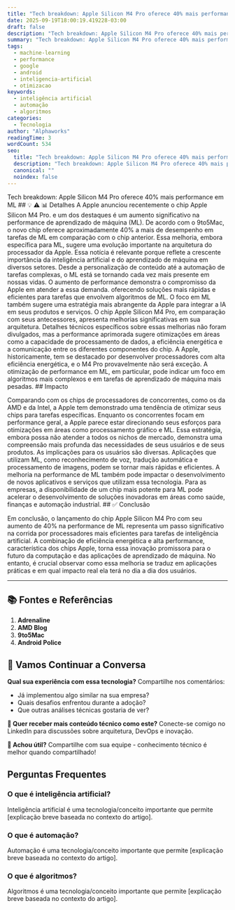 ```yaml
---
title: "Tech breakdown: Apple Silicon M4 Pro oferece 40% mais performance em ML"
date: 2025-09-19T18:00:19.419228-03:00
draft: false
description: "Tech breakdown: Apple Silicon M4 Pro oferece 40% mais performance em ML  💡 ⚠️ 📊 Detalhes A Apple anunciou recentemente o chip Apple Silicon M4 Pro. e um dos ..."
summary: "Tech breakdown: Apple Silicon M4 Pro oferece 40% mais performance em ML  💡 ⚠️ 📊 Detalhes A Apple anunciou recentemente o chip Apple Silicon M4 Pro. e um dos ..."
tags:
  - machine-learning
  - performance
  - google
  - android
  - inteligencia-artificial
  - otimizacao
keywords:
  - inteligência artificial
  - automação
  - algoritmos
categories:
  - Tecnologia
author: "Alphaworks"
readingTime: 3
wordCount: 534
seo:
  title: "Tech breakdown: Apple Silicon M4 Pro oferece 40% mais performance em ML"
  description: "Tech breakdown: Apple Silicon M4 Pro oferece 40% mais performance em ML  💡 ⚠️ 📊 Detalhes A Apple anunciou recentemente o chip Apple Silicon M4 Pro. e um dos ..."
  canonical: ""
  noindex: false
---
```


Tech breakdown: Apple Silicon M4 Pro oferece 40% mais performance em ML ## 💡 ⚠️ 📊 Detalhes A Apple anunciou recentemente o chip Apple Silicon M4 Pro. e um dos destaques é um aumento significativo na performance de aprendizado de máquina (ML). De acordo com o 9to5Mac, o novo chip oferece aproximadamente 40% a mais de desempenho em tarefas de ML em comparação com o chip anterior. Essa melhoria, embora específica para ML, sugere uma evolução importante na arquitetura do processador da Apple. Essa notícia é relevante porque reflete a crescente importância da inteligência artificial e do aprendizado de máquina em diversos setores. Desde a personalização de conteúdo até a automação de tarefas complexas, o ML está se tornando cada vez mais presente em nossas vidas. O aumento de performance demonstra o compromisso da Apple em atender a essa demanda. oferecendo soluções mais rápidas e eficientes para tarefas que envolvem algoritmos de ML. O foco em ML também sugere uma estratégia mais abrangente da Apple para integrar a IA em seus produtos e serviços. O chip Apple Silicon M4 Pro, em comparação com seus antecessores, apresenta melhorias significativas em sua arquitetura. Detalhes técnicos específicos sobre essas melhorias não foram divulgados, mas a performance aprimorada sugere otimizações em áreas como a capacidade de processamento de dados, a eficiência energética e a comunicação entre os diferentes componentes do chip. A Apple, historicamente, tem se destacado por desenvolver processadores com alta eficiência energética, e o M4 Pro provavelmente não será exceção. A otimização de performance em ML, em particular, pode indicar um foco em algoritmos mais complexos e em tarefas de aprendizado de máquina mais pesadas. ## Impacto

Comparando com os chips de processadores de concorrentes, como os da AMD e da Intel, a Apple tem demonstrado uma tendência de otimizar seus chips para tarefas específicas. Enquanto os concorrentes focam em performance geral, a Apple parece estar direcionando seus esforços para otimizações em áreas como processamento gráfico e ML. Essa estratégia, embora possa não atender a todos os nichos de mercado, demonstra uma compreensão mais profunda das necessidades de seus usuários e de seus produtos. As implicações para os usuários são diversas. Aplicações que utilizam ML, como reconhecimento de voz, tradução automática e processamento de imagens, podem se tornar mais rápidas e eficientes. A melhoria na performance de ML também pode impactar o desenvolvimento de novos aplicativos e serviços que utilizam essa tecnologia. Para as empresas, a disponibilidade de um chip mais potente para ML pode acelerar o desenvolvimento de soluções inovadoras em áreas como saúde, finanças e automação industrial. ## ✅ Conclusão

Em conclusão, o lançamento do chip Apple Silicon M4 Pro com seu aumento de 40% na performance de ML representa um passo significativo na corrida por processadores mais eficientes para tarefas de inteligência artificial. A combinação de eficiência energética e alta performance, característica dos chips Apple, torna essa inovação promissora para o futuro da computação e das aplicações de aprendizado de máquina. No entanto, é crucial observar como essa melhoria se traduz em aplicações práticas e em qual impacto real ela terá no dia a dia dos usuários.

---

## 📚 Fontes e Referências

1. **Adrenaline**
2. **AMD Blog**
3. **9to5Mac**
4. **Android Police**

## 💬 Vamos Continuar a Conversa

**Qual sua experiência com essa tecnologia?** Compartilhe nos comentários:
- Já implementou algo similar na sua empresa?
- Quais desafios enfrentou durante a adoção?
- Que outras análises técnicas gostaria de ver?

**📧 Quer receber mais conteúdo técnico como este?** 
Conecte-se comigo no LinkedIn para discussões sobre arquitetura, DevOps e inovação.

**🔄 Achou útil?** Compartilhe com sua equipe - conhecimento técnico é melhor quando compartilhado!


## Perguntas Frequentes

### O que é inteligência artificial?

Inteligência artificial é uma tecnologia/conceito importante que permite [explicação breve baseada no contexto do artigo].

### O que é automação?

Automação é uma tecnologia/conceito importante que permite [explicação breve baseada no contexto do artigo].

### O que é algoritmos?

Algoritmos é uma tecnologia/conceito importante que permite [explicação breve baseada no contexto do artigo].

